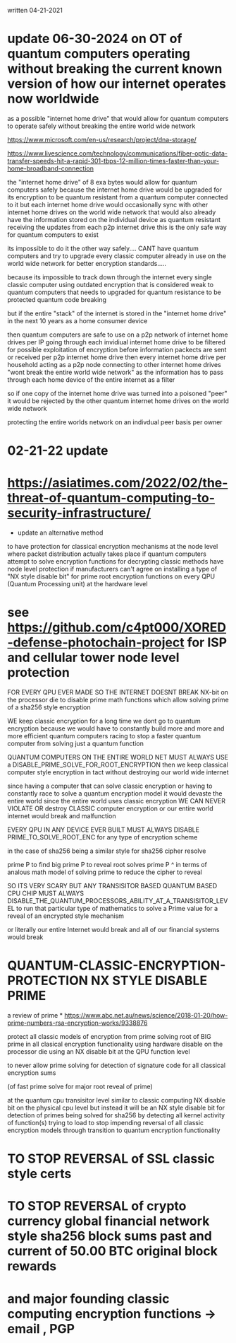 
written 04-21-2021



# update 06-30-2024 on            OT of quantum computers operating without breaking the current known version of how our internet operates now worldwide

as a possible "internet home drive" that would allow for quantum computers to operate safely without breaking the entire world wide network

https://www.microsoft.com/en-us/research/project/dna-storage/

https://www.livescience.com/technology/communications/fiber-optic-data-transfer-speeds-hit-a-rapid-301-tbps-12-million-times-faster-than-your-home-broadband-connection

<p>

the "internet home drive" of 8 exa bytes would allow for quantum computers safely
because the internet home drive would be upgraded for its encryption to be quantum resistant from a quantum computer connected to it
but each internet home drive would occasionally sync with other internet home drives on the world wide network that would also already have the information stored on the individual device as quantum resistant receiving the updates from each p2p internet drive
this is the only safe way for quantum computers to exist


its impossible to do it the other way safely....
CANT have quantum computers and try to upgrade every classic computer already in use on the world wide network for better encryption standards.....

because its impossible to track down through the internet every single classic computer using outdated encryption that is considered weak to quantum computers that needs to upgraded for quantum resistance to be protected quantum code breaking

but if the entire "stack" of the internet is stored in the "internet home drive" in the next 10 years as a home consumer device

then quantum computers are safe to use on a p2p network of internet home drives per IP going through each invidiual internet home drive to be filtered for possible exploitation of encryption before information packects are sent or received per p2p internet home drive
then every internet home drive per household acting as a p2p node connecting to other internet home drives "wont break the entire world wide network" as the information has to pass through each home device of the entire internet as a filter

so if one copy of the internet home drive was turned into a poisoned "peer" it would be rejected by the other quantum internet home drives on the world wide network

protecting the entire worlds network on an indivdual peer basis per owner


 
</p>


# 02-21-22 update
# https://asiatimes.com/2022/02/the-threat-of-quantum-computing-to-security-infrastructure/
* update an alternative method 


to have protection for classical encryption mechanisms at the node level where packet distribution actually takes place
if quantum computers attempt to solve encryption functions for decrypting classic methods have node level protection if manufacturers can't agree on installing a type of "NX style disable bit" for prime root encryption functions on every QPU (Quantum Processing unit) at the hardware level


# see https://github.com/c4pt000/XORED-defense-photochain-project for ISP and cellular tower node level protection


FOR EVERY QPU EVER MADE SO THE INTERNET DOESNT BREAK   NX-bit on the processor die to disable prime math functions which allow solving prime of a sha256 style encryption

WE keep classic encryption for a long time we dont go to quantum encryption
because we would have to constantly build more and more and more efficient quantum computers racing to stop a faster quantum computer from solving just a quantum function


 QUANTUM COMPUTERS ON THE ENTIRE WORLD NET MUST ALWAYS USE a DISABLE_PRIME_SOLVE_FOR_ROOT_ENCRYPTION
then we keep classical computer style encryption in tact without destroying our world wide internet

since having a computer that can solve classic encryption or having to constantly race to solve a quantum encryption model it would devaste the entire world
since the entire world uses classic encryption WE CAN NEVER VIOLATE OR destroy CLASSIC computer encryption or our entire world internet would break and malfunction


EVERY QPU IN ANY DEVICE EVER BUILT MUST ALWAYS DISABLE PRIME_TO_SOLVE_ROOT_ENC for any type of encryption scheme

in the case of sha256 being a similar style for sha256 cipher resolve

prime P to find big prime P to reveal root solves prime P
^ in terms of analous math model of solving prime to reduce the cipher to reveal

SO ITS VERY SCARY BUT ANY TRANSISITOR BASED QUANTUM BASED CPU CHIP MUST ALWAYS DISABLE_THE_QUANTUM_PROCESSORS_ABILITY_AT_A_TRANSISITOR_LEVEL to run that particular type of mathematics to solve a Prime value for a reveal of an encrypted style mechanism

or literally our entire Internet would break and all of our financial systems would break


# QUANTUM-CLASSIC-ENCRYPTION-PROTECTION NX STYLE DISABLE PRIME 

a review of prime * https://www.abc.net.au/news/science/2018-01-20/how-prime-numbers-rsa-encryption-works/9338876

protect all classic models of encryption from prime solving root of BIG prime in all clasical
encryption functionality using hardware disable on the processor die using an NX disable bit at the QPU function level

to never allow prime solving for detection of signature code for all classical encryption sums

(of fast prime solve for major root reveal of prime)

at the quantum cpu transisitor level similar to classic computing NX disable bit on the physical cpu level
but instead it will be an NX style disable bit for detection of primes being solved for sha256 by detecting all kernel activity of function(s) trying to load
to stop impending reversal of all classic encryption models through transition to quantum encryption functionality 


# TO STOP REVERSAL of SSL classic style certs
# TO STOP REVERSAL of crypto currency global financial network style sha256 block sums past and current of 50.00 BTC original block rewards
# and major founding classic computing encryption functions -> email , PGP
